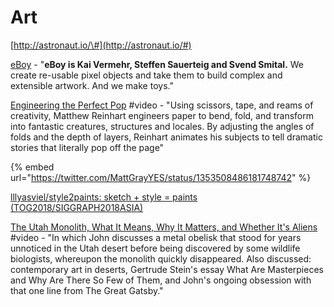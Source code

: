 # Art

[http://astronaut.io/\#](http://astronaut.io/#)

[eBoy](http://hello.eboy.com/eboy/) - "**eBoy is Kai Vermehr, Steffen Sauerteig and Svend Smital.** We create re-usable pixel objects and take them to build complex and extensible artwork. And we make toys."

[Engineering the Perfect Pop](https://www.youtube.com/watch?v=O6JFYMJMQZ0) \#video - "Using scissors, tape, and reams of creativity, Matthew Reinhart engineers paper to bend, fold, and transform into fantastic creatures, structures and locales. By adjusting the angles of folds and the depth of layers, Reinhart animates his subjects to tell dramatic stories that literally pop off the page"

{% embed url="https://twitter.com/MattGrayYES/status/1353508486181748742" %}

[lllyasviel/style2paints: sketch + style = paints \(TOG2018/SIGGRAPH2018ASIA\)](https://github.com/lllyasviel/style2paints)

[The Utah Monolith, What It Means, Why It Matters, and Whether It's Aliens](https://www.youtube.com/watch?v=dG9A6_ijSIM) \#video - "In which John discusses a metal obelisk that stood for years unnoticed in the Utah desert before being discovered by some wildlife biologists, whereupon the monolith quickly disappeared. Also discussed: contemporary art in deserts, Gertrude Stein's essay What Are Masterpieces and Why Are There So Few of Them, and John's ongoing obsession with that one line from The Great Gatsby."


